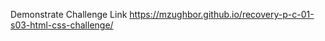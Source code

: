 Demonstrate Challenge Link
<a href="https://mzughbor.github.io/recovery-p-c-01-s03-html-css-challenge/"> https://mzughbor.github.io/recovery-p-c-01-s03-html-css-challenge/ <a>
